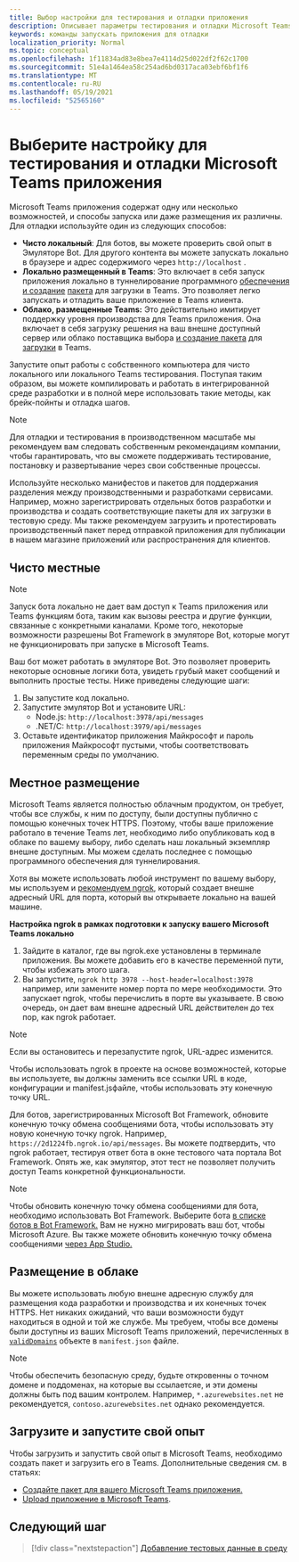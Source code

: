 ```yaml
---
title: Выбор настройки для тестирования и отладки приложения
description: Описывает параметры тестирования и отладки Microsoft Teams приложений
keywords: команды запускать приложения для отладки
localization_priority: Normal
ms.topic: conceptual
ms.openlocfilehash: 1f11834ad83e8bea7e4114d25d022df2f62c1700
ms.sourcegitcommit: 51e4a1464ea58c254ad6bd0317aca03ebf6bf1f6
ms.translationtype: MT
ms.contentlocale: ru-RU
ms.lasthandoff: 05/19/2021
ms.locfileid: "52565160"
---
```

# <a name="choose-a-setup-to-test-and-debug-your-microsoft-teams-app"></a>Выберите настройку для тестирования и отладки Microsoft Teams приложения

Microsoft Teams приложения содержат одну или несколько возможностей, и способы запуска или даже размещения их различны. Для отладки используйте один из следующих способов:

* **Чисто локальный**: Для ботов, вы можете проверить свой опыт в Эмуляторе Bot. Для другого контента вы можете запускать локально в браузере и адрес содержимого через `http://localhost` .
* **Локально размещенный в Teams**: Это включает в себя запуск приложения локально в туннелирование программного [обеспечения и создание](~/concepts/build-and-test/apps-package.md) [пакета](~/concepts/deploy-and-publish/apps-upload.md) для загрузки в Teams. Это позволяет легко запускать и отладить ваше приложение в Teams клиента.
* **Облако, размещенные Teams:** Это действительно имитирует поддержку уровня производства для Teams приложения. Она включает в себя загрузку решения на ваш внешне доступный сервер или облако поставщика выбора [и создание пакета](~/concepts/build-and-test/apps-package.md) для [загрузки](~/concepts/deploy-and-publish/apps-upload.md) в Teams.

Запустите опыт работы с собственного компьютера для чисто локального или локального Teams тестирования. Поступая таким образом, вы можете компилировать и работать в интегрированной среде разработки и в полной мере использовать такие методы, как брейк-пойнты и отладка шагов. 

> [!NOTE]
> Для отладки и тестирования в производственном масштабе мы рекомендуем вам следовать собственным рекомендациям компании, чтобы гарантировать, что вы сможете поддерживать тестирование, постановку и развертывание через свои собственные процессы.

Используйте несколько манифестов и пакетов для поддержания разделения между производственными и разработками сервисами. Например, можно зарегистрировать отдельных ботов разработки и производства и создать соответствующие пакеты для их загрузки в тестовую среду. Мы также рекомендуем загрузить и протестировать производственный пакет перед отправкой приложения для публикации в нашем магазине приложений или распространения для клиентов.

## <a name="purely-local"></a>Чисто местные

> [!NOTE]
> Запуск бота локально не дает вам доступ к Teams приложения или Teams функциям бота, таким как вызовы реестра и другие функции, связанные с конкретными каналами. Кроме того, некоторые возможности разрешены Bot Framework в эмуляторе Bot, которые могут не функционировать при запуске в Microsoft Teams.

Ваш бот может работать в эмуляторе Bot. Это позволяет проверить некоторые основные логики бота, увидеть грубый макет сообщений и выполнить простые тесты. Ниже приведены следующие шаги:

1. Вы запустите код локально.
2. Запустите эмулятор Bot и установите URL:
   * Node.js: `http://localhost:3978/api/messages`
   * .NET/C: `http://localhost:3979/api/messages`
3. Оставьте идентификатор приложения Майкрософт и пароль приложения Майкрософт пустыми, чтобы соответствовать переменным среды по умолчанию.

## <a name="locally-hosted"></a>Местное размещение

Microsoft Teams является полностью облачным продуктом, он требует, чтобы все службы, к ним по доступу, были доступны публично с помощью конечных точек HTTPS. Поэтому, чтобы ваше приложение работало в течение Teams лет, необходимо либо опубликовать код в облаке по вашему выбору, либо сделать наш локальный экземпляр внешне доступным. Мы можем сделать последнее с помощью программного обеспечения для туннелирования.

Хотя вы можете использовать любой инструмент по вашему выбору, мы используем и [рекомендуем ngrok](https://ngrok.com/download), который создает внешне адресный URL для порта, который вы открываете локально на вашей машине. 

**Настройка ngrok в рамках подготовки к запуску вашего Microsoft Teams локально**

1. Зайдите в каталог, где вы ngrok.exe установлены в терминале приложения. Вы можете добавить его в качестве переменной пути, чтобы избежать этого шага.
2. Вы запустите, `ngrok http 3978 --host-header=localhost:3978` например, или замените номер порта по мере необходимости.
   Это запускает ngrok, чтобы перечислить в порте вы указываете. В свою очередь, он дает вам внешне адресный URL действителен до тех пор, как ngrok работает.

> [!NOTE]
> Если вы остановитесь и перезапустите ngrok, URL-адрес изменится.

Чтобы использовать ngrok в проекте на основе возможностей, которые вы используете, вы должны заменить все ссылки URL в коде, конфигурации и manifest.jsфайле, чтобы использовать эту конечную точку URL.

Для ботов, зарегистрированных Microsoft Bot Framework, обновите конечную точку обмена сообщениями бота, чтобы использовать эту новую конечную точку ngrok. Например, `https://2d1224fb.ngrok.io/api/messages`. Вы можете подтвердить, что ngrok работает, тестируя ответ бота в окне тестового чата портала Bot Framework. Опять же, как эмулятор, этот тест не позволяет получить доступ Teams конкретной функциональности.

> [!NOTE]
> Чтобы обновить конечную точку обмена сообщениями для бота, необходимо использовать Bot Framework. Выберите бота [в списке ботов в Bot Framework.](https://dev.botframework.com/bots) Вам не нужно мигрировать ваш бот, чтобы Microsoft Azure. Вы также можете обновить конечную точку обмена сообщениями [через App Studio.](~/concepts/build-and-test/app-studio-overview.md)

## <a name="cloud-hosted"></a>Размещение в облаке

Вы можете использовать любую внешне адресную службу для размещения кода разработки и производства и их конечных точек HTTPS. Нет никаких ожиданий, что ваши возможности будут находиться в одной и той же службе. Мы требуем, чтобы все домены были доступны из ваших Microsoft Teams приложений, перечисленных в [`validDomains`](~/resources/schema/manifest-schema.md#validdomains) объекте в `manifest.json` файле.

> [!NOTE]
> Чтобы обеспечить безопасную среду, будьте откровенны о точном домене и поддоменах, на которые вы ссылаетсяе, и эти домены должны быть под вашим контролем. Например, `*.azurewebsites.net` не рекомендуется, `contoso.azurewebsites.net` однако рекомендуется.

## <a name="load-and-run-your-experience"></a>Загрузите и запустите свой опыт

Чтобы загрузить и запустить свой опыт в Microsoft Teams, необходимо создать пакет и загрузить его в Teams. Дополнительные сведения см. в статьях:

* [Создайте пакет для вашего Microsoft Teams приложения.](~/concepts/build-and-test/apps-package.md)
* [Upload приложение в Microsoft Teams](~/concepts/deploy-and-publish/apps-upload.md).

## <a name="next-step"></a>Следующий шаг

> [!div class="nextstepaction"] 
> [Добавление тестовых данные в среду](~/concepts/build-and-test/test-data.md)

